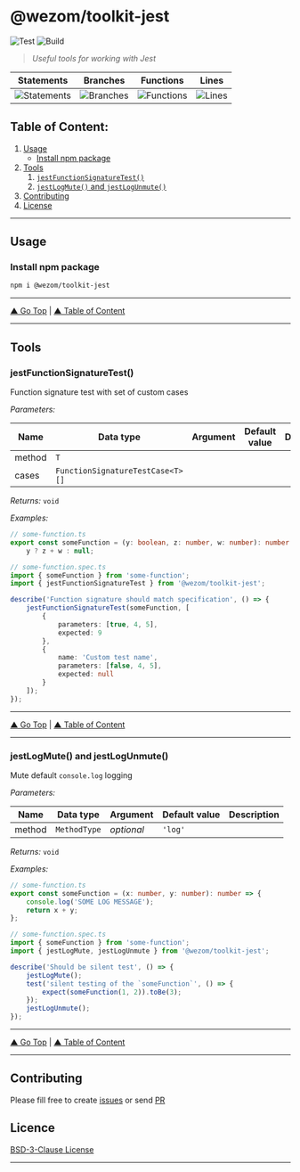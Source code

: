 # @wezom/toolkit-jest

![Test](https://github.com/WezomCompany/toolkit-jest/workflows/Test/badge.svg)
![Build](https://github.com/WezomCompany/toolkit-jest/workflows/Build/badge.svg)

> _Useful tools for working with Jest_

| Statements                                                                  | Branches                                                                  | Functions                                                                  | Lines                                                                  |
| --------------------------------------------------------------------------- | ------------------------------------------------------------------------- | -------------------------------------------------------------------------- | ---------------------------------------------------------------------- |
| ![Statements](https://img.shields.io/badge/Coverage-100%25-brightgreen.svg) | ![Branches](https://img.shields.io/badge/Coverage-75%25-red.svg) | ![Functions](https://img.shields.io/badge/Coverage-100%25-brightgreen.svg) | ![Lines](https://img.shields.io/badge/Coverage-100%25-brightgreen.svg) |

## Table of Content:

1. [Usage](#usage)
    - [Install npm package](#install-npm-package)
1. [Tools](#usage)
    1. [`jestFunctionSignatureTest()`](#jestfunctionsignaturetest)
    1. [`jestLogMute()` and `jestLogUnmute()`](#jestlogmute-and-jestlogunmute)
1. [Contributing](#contributing)
1. [License](#licence)

---

## Usage

### Install npm package

```bash
npm i @wezom/toolkit-jest
```

---

[▲ Go Top](#) | [▲ Table of Content](#table-of-content)

---

## Tools

### jestFunctionSignatureTest()

[comment]: <> (AUTODOC-TOOL-START::function-signature-test#default)

Function signature test with set of custom cases

_Parameters:_

| Name   | Data type                        | Argument | Default value | Description |
| ------ | -------------------------------- | -------- | ------------- | ----------- |
| method | `T`                              |          |               |
| cases  | `FunctionSignatureTestCase<T>[]` |          |               |

_Returns:_ `void`

_Examples:_

```ts
// some-function.ts
export const someFunction = (y: boolean, z: number, w: number): number | null =>
	y ? z + w : null;

// some-function.spec.ts
import { someFunction } from 'some-function';
import { jestFunctionSignatureTest } from '@wezom/toolkit-jest';

describe('Function signature should match specification', () => {
	jestFunctionSignatureTest(someFunction, [
		{
			parameters: [true, 4, 5],
			expected: 9
		},
		{
			name: 'Custom test name',
			parameters: [false, 4, 5],
			expected: null
		}
	]);
});
```

[comment]: <> (AUTODOC-TOOL-END)

---

[▲ Go Top](#) | [▲ Table of Content](#table-of-content)

---

### jestLogMute() and jestLogUnmute()

[comment]: <> (AUTODOC-TOOL-START::log-mute#jestLogMute)

Mute default `console.log` logging

_Parameters:_

| Name   | Data type    | Argument   | Default value | Description |
| ------ | ------------ | ---------- | ------------- | ----------- |
| method | `MethodType` | _optional_ | `'log'`       |

_Returns:_ `void`

_Examples:_

```ts
// some-function.ts
export const someFunction = (x: number, y: number): number => {
	console.log('SOME LOG MESSAGE');
	return x + y;
};

// some-function.spec.ts
import { someFunction } from 'some-function';
import { jestLogMute, jestLogUnmute } from '@wezom/toolkit-jest';

describe('Should be silent test', () => {
	jestLogMute();
	test('silent testing of the `someFunction`', () => {
		expect(someFunction(1, 2)).toBe(3);
	});
	jestLogUnmute();
});
```

[comment]: <> (AUTODOC-TOOL-END)

---

[▲ Go Top](#) | [▲ Table of Content](#table-of-content)

---

## Contributing

Please fill free to create [issues](https://github.com/WezomCompany/toolkit-jest/issues) or send [PR](https://github.com/WezomCompany/toolkit-jest/pulls)

## Licence

[BSD-3-Clause License](https://github.com/WezomCompany/toolkit-jest/blob/master/LICENSE)

---

